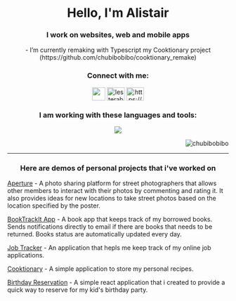 <h1 align="center">Hello, I'm Alistair</h1>
<h3 align="center">I work on websites, web and mobile apps</h3>



<p align="center">- I’m currently remaking with Typescript my Cooktionary project (https://github.com/chubibobibo/cooktionary_remake)<p/>  

<h3 align="center">Connect with me:</h3>

<p align="center">
  <a href="https://alistair-portfolio-463f.vercel.app/" ><img src="https://img.icons8.com/?size=100&id=XgVsZZvTh0tg&format=png&color=000000" align="center" height='30', width="30"/></a>
<a href="https://instagram.com/lesterabao" target="blank"><img align="center" src="https://raw.githubusercontent.com/rahuldkjain/github-profile-readme-generator/master/src/images/icons/Social/instagram.svg" alt="lesterabao" height="30" width="40" /></a>
  <a href="https://linkedin.com/in/alistair-abao-bsn-rn-03aa63260/" target="blank"><img align="center" src="https://raw.githubusercontent.com/rahuldkjain/github-profile-readme-generator/master/src/images/icons/Social/linked-in-alt.svg" alt="https://www.linkedin.com/in/alistair-abao-bsn-rn-03aa63260/" height="30" width="40" /></a>
</p>



<h3 align="center">I am working with these languages and tools:</h3>
<p align="center">
  <a href="https://skillicons.dev">
    <img src="https://skillicons.dev/icons?i=mongodb,express,react,ts,vite,nodejs,mysql,git,github,js,html,css,tailwind,materialui,styledcomponents,vscode" />
  </a>
</p>  

<p align="right"> <img src="https://komarev.com/ghpvc/?username=chubibobibo&label=Profile%20views&color=0e75b6&style=flat" alt="chubibobibo" /> </p>

<hr/>  
<h3 align="center">Here are demos of personal projects that i've worked on</h3>  

[Aperture](https://aperture-remake.onrender.com) - A photo sharing platform for street photographers that allows other members to interact with their photos by commenting and rating it. It also provides ideas for new locations to take street photos based on the location specified by the poster.  

[BookTrackIt App](https://booktrackit.onrender.com/) - A book app that keeps track of my borrowed books. Sends notifications directly to email if there are books that needs to be returned. Books status are automatically updated every day.

[Job Tracker](https://jobtrackerv2.onrender.com/) - An application that hepls me keep track of my online job applications.  

[Cooktionary](https://cooktionaryapp.onrender.com) - A simple application to store my personal recipes.  

[Birthday Reservation](https://rsvp-invite-three.vercel.app/) - A simple react application that i created to provide a quick way to reserve for my kid's birthday party.





